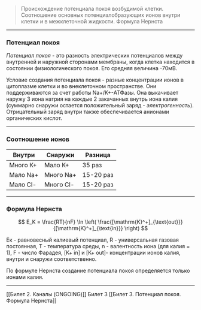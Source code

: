 
> Происхождение потенциала покоя возбудимой клетки. Соотношение основных потенциалобразующих ионов внутри клетки и в межклеточной жидкости. Формула Нернста

---

### Потенциал покоя

*Потенциал покоя* - это разность электрических потенциалов между внутренней и наружной сторонами мембраны, когда клетка находится в состоянии физиологического покоя. Его средняя величина -70мВ.

Условие создания потенциала покоя - разные концентрации ионов в цитоплазме клетки и во внеклеточном пространстве. Они поддерживаются за счет работы Na+/K+-АТФазы. Она выкачивает наружу 3 иона натрия на каждые 2 закачанных внутрь иона калия (суммарно снаружи остается положительный заряд - *электрогенность*). Отрицательный заряд внутри также обеспечивается анионами органических кислот. 

---

### Соотношение ионов

| Внутри   | Снаружи   | Разница   |
| -------- | --------- | --------- |
| Много К+ | Мало К+   | 35 раз    |
| Мало Na+ | Много Na+ | 15-20 раз |
| Мало Cl- | Много Cl- | 15-20 раз |

---

### Формула Нернста

$$
E_K = \frac{RT}{nF} \ln \left( \frac{[\mathrm{K}^+]_{\text{out}}}{[\mathrm{K}^+]_{\text{in}}} \right)
$$

Ек - равновесный калиевый потенциал,
R - универсальная газовая постоянная,
Т - температура среды,
n - валентность иона (для калия = 1),
F - число Фарадея,
[K+ in] и [K+ out]- концентрации ионов калия, внутри и снаружи соответственно.

По формуле Нернста создание потенциала покоя определяется только ионами калия. 

---
[[Билет 2. Каналы (ONGOING)]]
Билет 3
[[Билет 3. Потенциал покоя. Формула Нернста]]